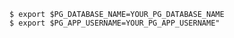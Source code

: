 <!-- usedin: [ _includes/_inlines/Databases/common/database-backup/database-backups_postgresql-v1.md] -->


```
$ export $PG_DATABASE_NAME=YOUR_PG_DATABASE_NAME
$ export $PG_APP_USERNAME=YOUR_PG_APP_USERNAME"
```
